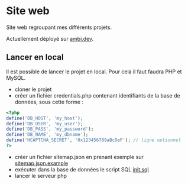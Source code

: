 # Site web

Site web regroupant mes différents projets.

Actuellement déployé sur [ambi.dev](https://ambi.dev).


## Lancer en local

Il est possible de lancer le projet en local.
Pour cela il faut faudra PHP et MySQL.
 - cloner le projet
 - créer un fichier credentials.php contenant identifiants de la base de données, sous cette forme :
```php
<?php
define('DB_HOST', 'my_host');
define('DB_USER', 'my_user');
define('DB_PASS', 'my_password');
define('DB_NAME', 'my_dbname');
define('HCAPTCHA_SECRET', '0x123456789aBcDeF'); // ligne optionnel
?>
```
 - créer un fichier sitemap.json en prenant exemple sur [sitemap.json.example](sitemap.json.example)
 - exécuter dans la base de données le script SQL [init.sql](init.sql)
 - lancer le serveur php